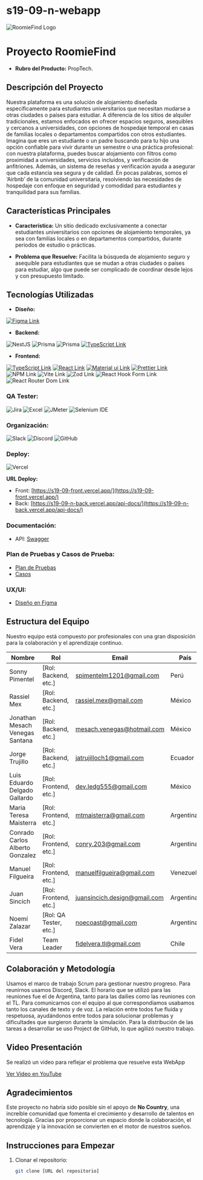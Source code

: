 # s19-09-n-webapp

![RoomieFind Logo](https://i.postimg.cc/g22t0CKP/logo-roomie-Find.png)

# Proyecto RoomieFind
- **Rubro del Producto:** PropTech.

## Descripción del Proyecto

Nuestra plataforma es una solución de alojamiento diseñada específicamente para estudiantes universitarios que necesitan mudarse a otras ciudades o países para estudiar. A diferencia de los sitios de alquiler tradicionales, estamos enfocados en ofrecer espacios seguros, asequibles y cercanos a universidades, con opciones de hospedaje temporal en casas de familias locales o departamentos compartidos con otros estudiantes.
Imagina que eres un estudiante o un padre buscando para tu hijo una opción confiable para vivir durante un semestre o una práctica profesional: con nuestra plataforma, puedes buscar alojamiento con filtros como proximidad a universidades, servicios incluidos, y verificación de anfitriones. Además, un sistema de reseñas y verificación ayuda a asegurar que cada estancia sea segura y de calidad.
En pocas palabras, somos el ‘Airbnb’ de la comunidad universitaria, resolviendo las necesidades de hospedaje con enfoque en seguridad y comodidad para estudiantes y tranquilidad para sus familias.

## Características Principales
- **Característica:** Un sitio dedicado exclusivamente a conectar estudiantes universitarios con opciones de alojamiento temporales, ya sea con familias locales o en departamentos compartidos, durante periodos de estudio o prácticas.

- **Problema que Resuelve:** Facilita la búsqueda de alojamiento seguro y asequible para estudiantes que se mudan a otras ciudades o países para estudiar, algo que puede ser complicado de coordinar desde lejos y con presupuesto limitado. 
  
## Tecnologías Utilizadas

- **Diseño:**
  
[![Figma Link](https://img.shields.io/badge/Figma-F24E1E?style=for-the-badge&logo=figma&logoColor=white 'Figma Link')](https://www.figma.com/files/recents-and-sharing?fuid=1121329785337751851)

- **Backend:**
  
![NestJS](https://img.shields.io/badge/nestjs-%23E0234E.svg?style=for-the-badge&logo=nestjs&logoColor=white)
![Prisma](https://img.shields.io/badge/prisma-000.svg?style=for-the-badge&logo=prisma&logoColor=white)
![Prisma](https://img.shields.io/badge/postgresql-4169E1.svg?style=for-the-badge&logo=postgresql&logoColor=white)
[![TypeScript Link](https://img.shields.io/badge/TypeScript-007ACC?style=for-the-badge&logo=typescript&logoColor=white 'TypeScript Link')](https://www.typescriptlang.org/)

- **Frontend:**
  
[![TypeScript Link](https://img.shields.io/badge/TypeScript-007ACC?style=for-the-badge&logo=typescript&logoColor=white 'TypeScript Link')](https://www.typescriptlang.org/)
[![React Link](https://img.shields.io/badge/React-20232A?style=for-the-badge&logo=react&logoColor=61DAFB 'React Link')](https://react.dev/)
[![Material ui Link](https://img.shields.io/badge/MUI-%230081CB.svg?style=for-the-badge&logo=mui&logoColor=white)](https://mui.com/material-ui/all-components/)
[![Prettier Link](https://img.shields.io/badge/prettier-1A2C34?style=for-the-badge&logo=prettier&logoColor=F7BA3E 'Prettier Link')](https://prettier.io/)
![NPM Link](https://img.shields.io/badge/NPM-%23CB3837.svg?style=for-the-badge&logo=npm&logoColor=white 'NPM Link')
![Vite Link](https://img.shields.io/badge/vite-%23646CFF.svg?style=for-the-badge&logo=vite&logoColor=white 'Vite Link')
![Zod Link](https://img.shields.io/badge/zod-%233068b7.svg?style=for-the-badge&logo=zod&logoColor=white 'Zod Link')
![React Hook Form Link](https://img.shields.io/badge/React%20Hook%20Form-%23EC5990.svg?style=for-the-badge&logo=reacthookform&logoColor=white)
![React Router Dom Link](https://img.shields.io/badge/React_Router-CA4245?style=for-the-badge&logo=react-router&logoColor=white)

### **QA Tester:**
![Jira](https://img.shields.io/badge/jira-0052CC.svg?style=for-the-badge&logo=jira&logoColor=white)
![Excel](https://img.shields.io/badge/microsoft_excel-217346?style=for-the-badge&logo=microsoft-excel&logoColor=white)
![JMeter](https://img.shields.io/badge/jmeter-D22128.svg?style=for-the-badge&logo=apache-jmeter&logoColor=white)
![Selenium IDE](https://img.shields.io/badge/Selenium_IDE-43B02A?style=for-the-badge&logo=selenium&logoColor=white)

### **Organización:**
![Slack](https://img.shields.io/badge/Slack-4A154B?style=for-the-badge&logo=slack&logoColor=white)
![Discord](https://img.shields.io/badge/Discord-5865F2?style=for-the-badge&logo=discord&logoColor=white)
![GitHub](https://img.shields.io/badge/GitHub-181717?style=for-the-badge&logo=github&logoColor=white)


### **Deploy:**
![Vercel](https://img.shields.io/badge/vercel-%23000000.svg?style=for-the-badge&logo=vercel&logoColor=white)

**URL Deploy:**
- Front: [https://s19-09-front.vercel.app/](https://s19-09-front.vercel.app/)
- Back: [https://s19-09-n-back.vercel.app/api-docs/](https://s19-09-n-back.vercel.app/api-docs/)

### **Documentación:**
- API: [Swagger](https://s19-09-n-back.vercel.app/api-docs/#/)

### **Plan de Pruebas y Casos de Prueba:**
- [Plan de Pruebas](https://docs.google.com/document/d/1BOE6bDu54Ps8e9uRPM9wCIHZ1MGsHrou/edit?usp=sharing&ouid=115519544386003290872&rtpof=true&sd=true)
- [Casos](https://docs.google.com/spreadsheets/d/19X6TgwaSLG9dxh6DPM7DPcUH14HSVI9m/edit?usp=sharing&ouid=115519544386003290872&rtpof=true&sd=true)

### **UX/UI:**
- [Diseño en Figma](https://www.figma.com/design/T2aPhtkpDFTPS0tBy7Tv3e/prototypes-Real-states-Inmuebles-and-animated-(Community))

## Estructura del Equipo
Nuestro equipo está compuesto por profesionales con una gran disposición para la colaboración y el aprendizaje continuo.

| Nombre             | Rol                 | Email              |    País           |
|--------------------|---------------------|--------------------|-------------------|
| Sonny Pimentel     | [Rol: Backend, etc.] | spimentelm1201@gmail.com            | Perú |
| Rassiel Mex        | [Rol:  Backend, etc.] | rassiel.mex@gmail.com            | México |
| Jonathan Mesach Venegas Santana       | [Rol:  Backend, etc.] | mesach.venegas@hotmail.com           | México |
| Jorge Trujillo         | [Rol: Backend, etc.] | jatrujilloch1@gmail.com           | Ecuador |
| Luis Eduardo Delgado Gallardo         | [Rol: Frontend, etc.] | dev.ledg555@gmail.com            | México |
| Maria Teresa Maisterra         | [Rol: Frontend, etc.] | mtmaisterra@gmail.com           | Argentina |
| Conrado Carlos Alberto Gonzalez         | [Rol: Frontend, etc.] | conry.203@gmail.com           | Argentina |
| Manuel Filgueira         | [Rol: Frontend,  etc.] | manuelfilgueira@gmail.com           | Venezuela |
| Juan Sincich         | [Rol: Frontend, etc.] | juansincich.design@gmail.com            | Argentina |
| Noemí Zalazar         | [Rol: QA Tester, etc.] | noecoast@gmail.com            | Argentina |
| Fidel Vera         | Team Leader         | fidelvera.tl@gmail.com    | Chile         |


## Colaboración y Metodología
Usamos el marco de trabajo Scrum para gestionar nuestro progreso. Para reunirnos usamos Discord, Slack. El horario que se utilizó para las reuniones fue el de Argentina, tanto para las dailies como las reuniones con el TL. Para comunicarnos con el equipo al que correspondiamos usabamos tanto los canales de texto y de voz. La relación entre todos fue fluida y respetuosa, ayudándonos entre todos para solucionar problemas y dificultades que surgieron durante la simulación.
Para la distribución de las tareas a desarrollar se uso Project de GitHub, lo que agilizó nuestro trabajo.

## Video Presentación

Se realizó un video para reflejar el problema que resuelve esta WebApp

[Ver Video en YouTube](https://youtu.be/84AYOvXpZUI)

## Agradecimientos
Este proyecto no habría sido posible sin el apoyo de **No Country**, una increíble comunidad que fomenta el crecimiento y desarrollo de talentos en tecnología. Gracias por proporcionar un espacio donde la colaboración, el aprendizaje y la innovación se convierten en el motor de nuestros sueños. 



## Instrucciones para Empezar
1. Clonar el repositorio:
   ```bash
   git clone [URL del repositorio]
